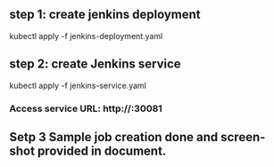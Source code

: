 ## step 1:  create jenkins deployment

kubectl apply -f jenkins-deployment.yaml

## step 2:  create Jenkins service

kubectl apply -f jenkins-service.yaml

### Access service URL:  http://<MINIO-IP>:30081

## Setp 3  Sample job creation done and screen-shot provided in document.
